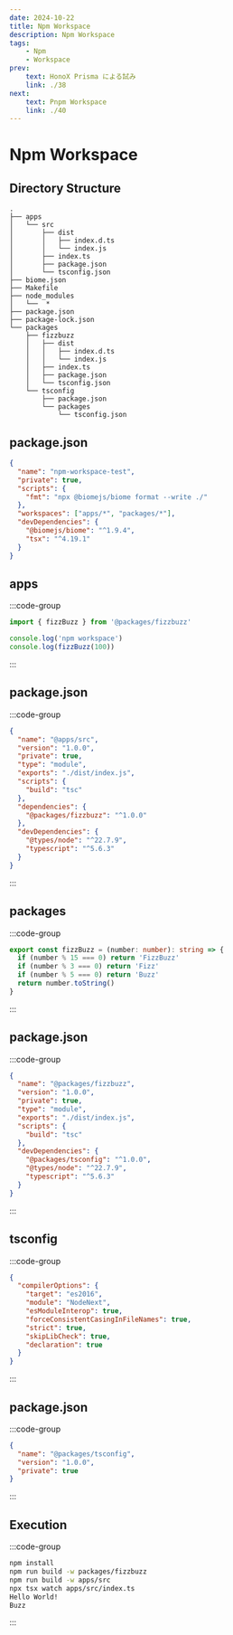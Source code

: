 ```yaml
---
date: 2024-10-22
title: Npm Workspace
description: Npm Workspace
tags: 
    - Npm
    - Workspace
prev:
    text: HonoX Prisma による試み
    link: ./38
next:
    text: Pnpm Workspace
    link: ./40
---
```


# Npm Workspace

## Directory Structure

```
.
├── apps
│   └── src
│       ├── dist
│       │   ├── index.d.ts
│       │   └── index.js
│       ├── index.ts
│       ├── package.json
│       └── tsconfig.json
├── biome.json
├── Makefile
├── node_modules
│   └──  *
├── package.json
├── package-lock.json
└── packages
    ├── fizzbuzz
    │   ├── dist
    │   │   ├── index.d.ts
    │   │   └── index.js
    │   ├── index.ts
    │   ├── package.json
    │   └── tsconfig.json
    └── tsconfig
        ├── package.json
        └── packages
            └── tsconfig.json
```

## package.json
```json [package.json]
{
  "name": "npm-workspace-test",
  "private": true,
  "scripts": {
    "fmt": "npx @biomejs/biome format --write ./"
  },
  "workspaces": ["apps/*", "packages/*"],
  "devDependencies": {
    "@biomejs/biome": "^1.9.4",
    "tsx": "^4.19.1"
  }
}
```

## apps
:::code-group
```ts [apps/src/index.ts]
import { fizzBuzz } from '@packages/fizzbuzz'

console.log('npm workspace')
console.log(fizzBuzz(100))
```
:::

## package.json
:::code-group
```json [apps/src/package.json]
{
  "name": "@apps/src",
  "version": "1.0.0",
  "private": true,
  "type": "module",
  "exports": "./dist/index.js",
  "scripts": {
    "build": "tsc"
  },
  "dependencies": {
    "@packages/fizzbuzz": "^1.0.0"
  },
  "devDependencies": {
    "@types/node": "^22.7.9",
    "typescript": "^5.6.3"
  }
}
```
:::

## packages
:::code-group
```ts [packages/fizzbuzz/index.ts]
export const fizzBuzz = (number: number): string => {
  if (number % 15 === 0) return 'FizzBuzz'
  if (number % 3 === 0) return 'Fizz'
  if (number % 5 === 0) return 'Buzz'
  return number.toString()
}
```
:::

## package.json
:::code-group
```json [packages/fizzbuzz/package.json]
{
  "name": "@packages/fizzbuzz",
  "version": "1.0.0",
  "private": true,
  "type": "module",
  "exports": "./dist/index.js",
  "scripts": {
    "build": "tsc"
  },
  "devDependencies": {
    "@packages/tsconfig": "^1.0.0",
    "@types/node": "^22.7.9",
    "typescript": "^5.6.3"
  }
}
```
:::

## tsconfig
:::code-group
```json [packages/tsconfig/packages/tsconfig.json]
{
  "compilerOptions": {
    "target": "es2016",
    "module": "NodeNext",
    "esModuleInterop": true,
    "forceConsistentCasingInFileNames": true,
    "strict": true,
    "skipLibCheck": true,
    "declaration": true
  }
}
```
:::

## package.json
:::code-group
```json [packages/tsconfig/package.json]
{
  "name": "@packages/tsconfig",
  "version": "1.0.0",
  "private": true
}

```
:::

## Execution

:::code-group
```sh
npm install
npm run build -w packages/fizzbuzz
npm run build -w apps/src
npx tsx watch apps/src/index.ts
Hello World!
Buzz
```
:::

